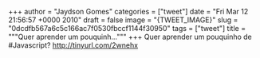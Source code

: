
+++
author = "Jaydson Gomes"
categories = ["tweet"]
date = "Fri Mar 12 21:56:57 +0000 2010"
draft = false
image = "{TWEET_IMAGE}"
slug = "0dcdfb567a6c5c166ac7f0530fbccf1144f30950"
tags = ["tweet"]
title = """Quer aprender um pouquinh..."""
+++
Quer aprender um pouquinho de #Javascript? http://tinyurl.com/2wnehx
